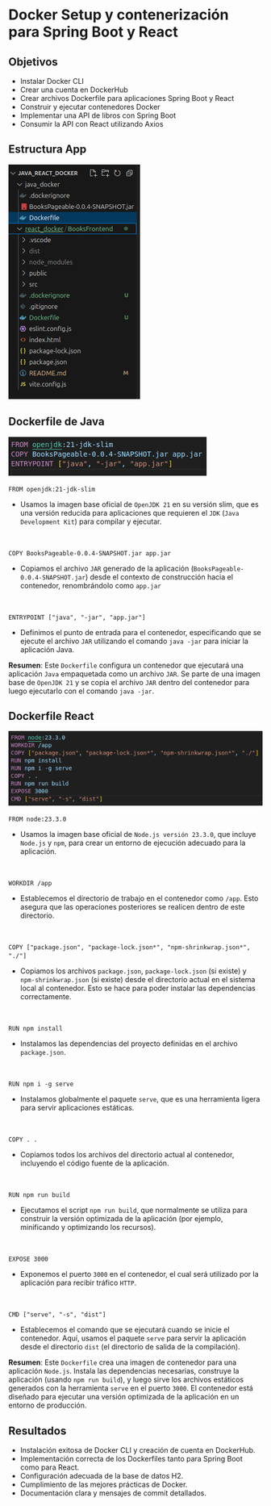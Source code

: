 # Docker Setup y contenerización para Spring Boot y React

## Objetivos

- Instalar Docker CLI
- Crear una cuenta en DockerHub
- Crear archivos Dockerfile para aplicaciones Spring Boot y React
- Construir y ejecutar contenedores Docker
- Implementar una API de libros con Spring Boot
- Consumir la API con React utilizando Axios

## Estructura App

![AutoPublish_02](imgs/java_react_01.png)

## Dockerfile de Java

![AutoPublish_02](imgs/java_react_02.png)

`FROM openjdk:21-jdk-slim`
- Usamos la imagen base oficial de `OpenJDK 21` en su versión slim, que es una versión reducida para aplicaciones que requieren el `JDK` (`Java Development Kit`) para compilar y ejecutar.

</br>

`COPY BooksPageable-0.0.4-SNAPSHOT.jar app.jar`
- Copiamos el archivo `JAR` generado de la aplicación (`BooksPageable-0.0.4-SNAPSHOT.jar`) desde el contexto de construcción hacia el contenedor, renombrándolo como `app.jar`

</br>

`ENTRYPOINT ["java", "-jar", "app.jar"]`
- Definimos el punto de entrada para el contenedor, especificando que se ejecute el archivo `JAR` utilizando el comando `java -jar` para iniciar la aplicación Java.

**Resumen**: Este `Dockerfile` configura un contenedor que ejecutará una aplicación `Java` empaquetada como un archivo `JAR`. Se parte de una imagen base de `OpenJDK 21` y se copia el archivo `JAR` dentro del contenedor para luego ejecutarlo con el comando `java -jar`.


## Dockerfile React

![AutoPublish_02](imgs/java_react_03.png)

`FROM node:23.3.0`
- Usamos la imagen base oficial de `Node.js versión 23.3.0`, que incluye `Node.js` y `npm`, para crear un entorno de ejecución adecuado para la aplicación.

</br>

`WORKDIR /app`
- Establecemos el directorio de trabajo en el contenedor como `/app`. Esto asegura que las operaciones posteriores se realicen dentro de este directorio.

</br>


`COPY ["package.json", "package-lock.json*", "npm-shrinkwrap.json*", "./"]`
- Copiamos los archivos `package.json`, `package-lock.json` (si existe) y `npm-shrinkwrap.json` (si existe) desde el directorio actual en el sistema local al contenedor. Esto se hace para poder instalar las dependencias correctamente.

</br>

`RUN npm install`
- Instalamos las dependencias del proyecto definidas en el archivo `package.json`.

</br>

`RUN npm i -g serve`
- Instalamos globalmente el paquete `serve`, que es una herramienta ligera para servir aplicaciones estáticas.

</br>

`COPY . .`
- Copiamos todos los archivos del directorio actual al contenedor, incluyendo el código fuente de la aplicación.

</br>

`RUN npm run build`
- Ejecutamos el script `npm run build`, que normalmente se utiliza para construir la versión optimizada de la aplicación (por ejemplo, minificando y optimizando los recursos).

</br>

`EXPOSE 3000`
- Exponemos el puerto `3000` en el contenedor, el cual será utilizado por la aplicación para recibir tráfico `HTTP`.

</br>

`CMD ["serve", "-s", "dist"]`
- Establecemos el comando que se ejecutará cuando se inicie el contenedor. Aquí, usamos el paquete `serve` para servir la aplicación desde el directorio `dist` (el directorio de salida de la compilación).

**Resumen**: Este `Dockerfile` crea una imagen de contenedor para una aplicación `Node.js`. Instala las dependencias necesarias, construye la aplicación (usando `npm run build`), y luego sirve los archivos estáticos generados con la herramienta `serve` en el puerto `3000`. El contenedor está diseñado para ejecutar una versión optimizada de la aplicación en un entorno de producción.

## Resultados

- Instalación exitosa de Docker CLI y creación de cuenta en DockerHub.
- Implementación correcta de los Dockerfiles tanto para Spring Boot como para React.
- Configuración adecuada de la base de datos H2.
- Cumplimiento de las mejores prácticas de Docker.
- Documentación clara y mensajes de commit detallados.